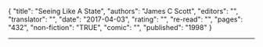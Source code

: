 {
"title": "Seeing Like A State",
"authors": "James C Scott",
"editors": "",
"translator": "",
"date": "2017-04-03",
"rating": "",
"re-read": "",
"pages": "432",
"non-fiction": "TRUE",
"comic": "",
"published": "1998"
}

---
